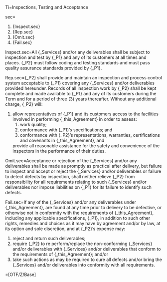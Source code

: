 Ti=Inspections, Testing and Acceptance

sec=<ol><li>{Inspect.sec}</li><li>{Rep.sec}</li><li>{Omit.sec}</li><li>{Fail.sec}</li></ol>

Inspect.sec=All {_Services} and/or any deliverables shall be subject to inspection and test by {_P1} and any of its customers at all times and places. {_P2} must follow coding and testing standards and must pass quality assurance standards provided by {_P1}.

Rep.sec={_P2} shall provide and maintain an inspection and process control system acceptable to {_P1} covering any {_Services} and/or deliverables provided hereunder. Records of all inspection work by {_P2} shall be kept complete and made available to {_P1} and any of its customers during the Term and for a period of three (3) years thereafter. Without any additional charge, {_P2} will: <ol><li>allow representatives of {_P1} and its customers access to the facilities involved in performing {_this_Agreement} in order to assess: <ol> <li>work quality;</li> <li>conformance with {_P1}’s specifications; and</li> <li>conformance with {_P2}’s representations, warranties, certifications and covenants in {_this_Agreement}, and</li> </ol></li> provide all reasonable assistance for the safety and convenience of the inspectors in the performance of their duties.</ol>

Omit.sec=Acceptance or rejection of the {_Services} and/or any deliverables shall be made as promptly as practical after delivery, but failure to inspect and accept or reject the {_Services} and/or deliverables or failure to detect defects by inspection, shall neither relieve {_P2} from responsibility for all requirements relating to such {_Services} and/or deliverables nor impose liabilities on {_P1} for its failure to identify such defects.

Fail.sec=If any of the {_Services} and/or any deliverables under {_this_Agreement}, are found at any time prior to delivery to be defective, or otherwise not in conformity with the requirements of {_this_Agreement}, including any applicable specifications, {_P1}, in addition to such other rights, remedies and choices as it may have by agreement and/or by law, at its option and sole discretion, and at {_P2}’s expense may: <ol><li>reject and return such deliverables;</li><li>require {_P2} to re perform/replace the non-conforming {_Services} and/or deliverables with {_Services} and/or deliverables that conform to the requirements of {_this_Agreement}; and/or</li><li>take such actions as may be required to cure all defects and/or bring the {_Services} and/or deliverables into conformity with all requirements.</li></ol>

=[OTF/Z/Base]
